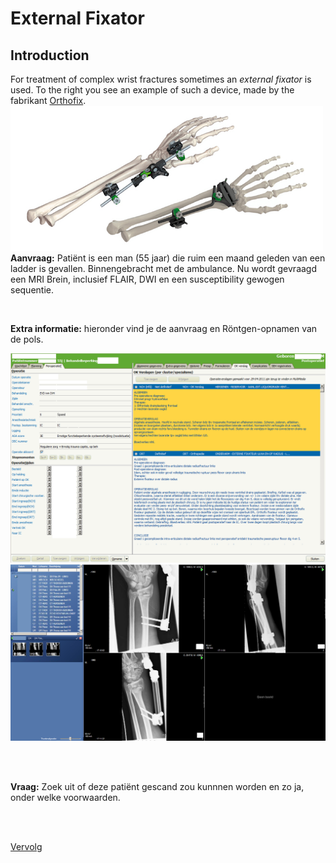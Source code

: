 # External Fixator 


## Introduction

For treatment of complex wrist fractures sometimes an *external fixator* is used.
To the right you see an example of such a device, made by the
fabrikant [Orthofix](http://www.orthofix.com). ![](fixateur_wrist.png)**Aanvraag:** Patiënt is een man (55 jaar) die ruim een maand geleden van een
ladder is gevallen.  Binnengebracht met de ambulance. Nu wordt gevraagd een
MRI Brein, inclusief FLAIR, DWI en een susceptibility gewogen sequentie. 

<br>

**Extra informatie:** hieronder vind je de aanvraag en Röntgen-opnamen van de pols.

![OK Verslag](ok_verslag.png)
![DX pols](dx_pols.png)

<br>
<br>

**Vraag:** Zoek uit of deze patiënt gescand zou kunnnen worden en zo ja, onder welke voorwaarden.

<br>
<br>

[Vervolg](case_part2.md)
